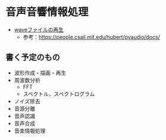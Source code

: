 
# 音声音響情報処理

- [waveファイルの再生](play_wave_file.py)
  - 参考：https://people.csail.mit.edu/hubert/pyaudio/docs/

## 書く予定のもの
- 波形作成・描画・再生
- 周波数分析
  - FFT
  - スペクトル，スペクトログラム
- ノイズ除去
- 音源分離
- 音声認識
- 音声合成
- 音楽情報処理
